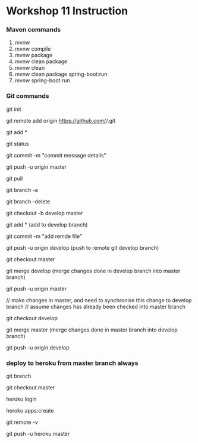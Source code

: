 # Workshop 11 Instruction

### Maven commands
1. mvnw
2. mvnw compile
3. mvnw package
4. mvnw clean package
5. mvnw clean
6. mvnw clean package spring-boot:run
7. mvnw spring-boot:run

### Git commands
git init

git remote add origin https://github.com/<username>/<projectname>.git

git add *

git status

git commit -m "commit message details"

git push -u origin master 

git pull

git branch -a

git branch -delete <branch name>

git checkout -b develop master

git add * (add to develop branch)

git commit -m "add remde file"

git push -u origin develop (push to remote git develop branch)

git checkout master

git merge develop (merge changes done in develop branch into master branch)

git push -u origin master

// make changes in master, and need to synchronise this change to develop branch
// assume changes has already been checked into master branch

git checkout develop

git merge master (merge changes done in master branch into develop branch)

git push -u origin develop

### deploy to heroku from master branch always

git branch

git checkout master

heroku login

heroku apps:create

git remote -v

git push -u heroku master